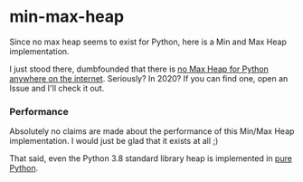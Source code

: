 # min-max-heap

Since no max heap seems to exist for Python, here is a Min and Max Heap
implementation.

I just stood there, dumbfounded that there is [no Max Heap for Python anywhere on
the internet](https://stackoverflow.com/a/2501527). Seriously? In 2020? If you
can find one, open an Issue and I'll check it out.

### Performance

Absolutely no claims are made about the performance of this Min/Max Heap
implementation. I would just be glad that it exists at all ;)

That said, even the Python 3.8 standard library heap is implemented in [pure
Python](https://github.com/python/cpython/blob/3.8/Lib/heapq.py).
